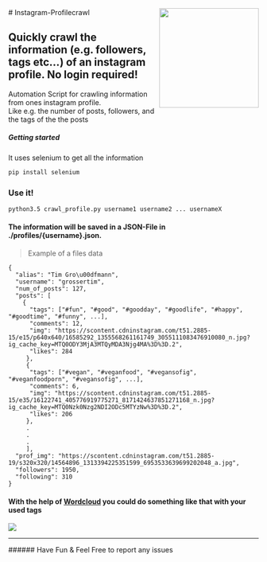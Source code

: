 <img src="https://s3-eu-central-1.amazonaws.com/centaur-wp/designweek/prod/content/uploads/2016/05/11170038/Instagram_Logo-1002x1003.jpg" width="200" align="right">
# Instagram-Profilecrawl

## Quickly crawl the information (e.g. followers, tags etc...) of an instagram profile. No login required!
Automation Script for crawling information from ones instagram profile.  
Like e.g. the number of posts, followers, and the tags of the the posts

##### Getting started
It uses selenium to get all the information
```bash
pip install selenium
```

### Use it!
```bash
python3.5 crawl_profile.py username1 username2 ... usernameX
```

#### The information will be saved in a JSON-File in ./profiles/{username}.json.
> Example of a files data
```
{
  "alias": "Tim Gro\u00dfmann",
  "username": "grossertim",
  "num_of_posts": 127, 
  "posts": [
    {
      "tags": ["#fun", "#good", "#goodday", "#goodlife", "#happy", "#goodtime", "#funny", ...], 
      "comments": 12, 
      "img": "https://scontent.cdninstagram.com/t51.2885-15/e15/p640x640/16585292_1355568261161749_3055111083476910080_n.jpg?ig_cache_key=MTQ0ODY3MjA3MTQyMDA3Njg4MA%3D%3D.2", 
      "likes": 284
     }, 
     {
      "tags": ["#vegan", "#veganfood", "#vegansofig", "#veganfoodporn", "#vegansofig", ...], 
      "comments": 6, 
      "img": "https://scontent.cdninstagram.com/t51.2885-15/e35/16122741_405776919775271_8171424637851271168_n.jpg?ig_cache_key=MTQ0Nzk0Nzg2NDI2ODc5MTYzNw%3D%3D.2", 
      "likes": 206
     },
     .
     .
     .
     ], 
  "prof_img": "https://scontent.cdninstagram.com/t51.2885-19/s320x320/14564896_1313394225351599_6953533639699202048_a.jpg", 
  "followers": 1950, 
  "following": 310
}
```

#### With the help of [Wordcloud](https://github.com/amueller/word_cloud) you could do something like that with your used tags
![](http://i65.tinypic.com/2nkrrtg.png)

<hr />
###### Have Fun & Feel Free to report any issues
